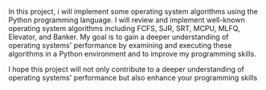 In this project, i will implement some operating system algorithms using the Python programming language.
I will review and implement well-known operating system algorithms including FCFS, SJR, SRT, MCPU, MLFQ, Elevator, and Banker. My goal is to gain a deeper understanding of operating systems' performance by examining and executing these algorithms in a Python environment and to improve my programming skills.

I hope this project will not only contribute to a deeper understanding of operating systems' performance but also enhance your programming skills

